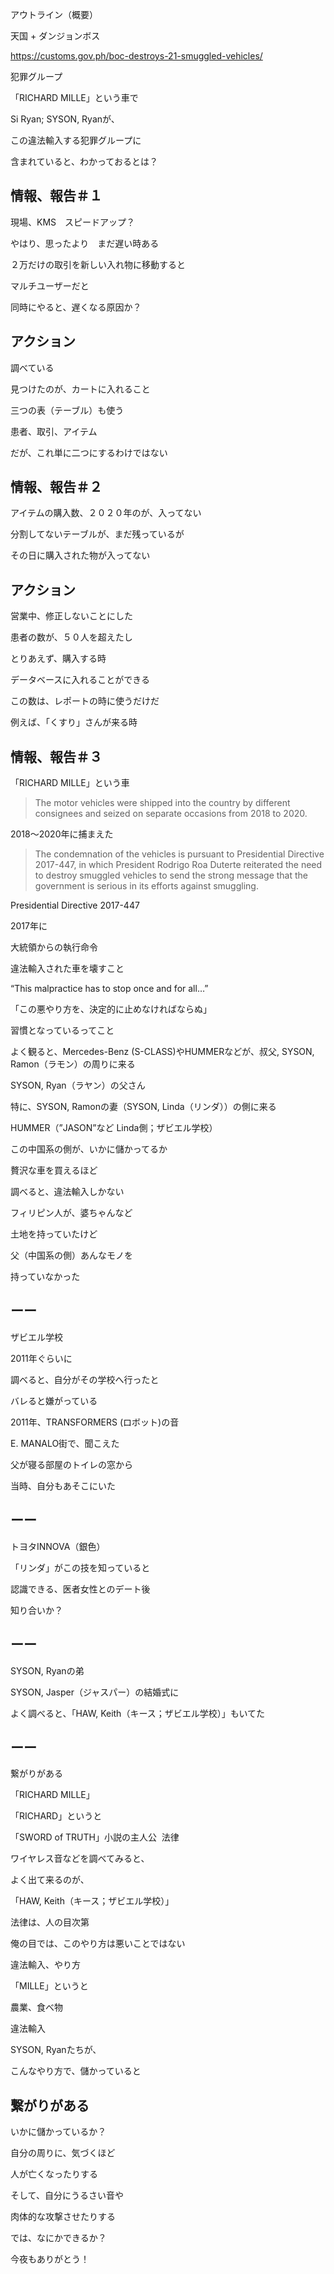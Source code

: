 アウトライン（概要）

天国 + ダンジョンボス

https://customs.gov.ph/boc-destroys-21-smuggled-vehicles/

犯罪グループ

「RICHARD MILLE」という車で

Si Ryan; SYSON, Ryanが、

この違法輸入する犯罪グループに

含まれていると、わかっておるとは？

## 情報、報告＃１

現場、KMS　スピードアップ？

やはり、思ったより　まだ遅い時ある

２万だけの取引を新しい入れ物に移動すると

マルチユーザーだと

同時にやると、遅くなる原因か？

## アクション

調べている

見つけたのが、カートに入れること

三つの表（テーブル）も使う

患者、取引、アイテム

だが、これ単に二つにするわけではない

## 情報、報告＃２

アイテムの購入数、２０２０年のが、入ってない

分割してないテーブルが、まだ残っているが

その日に購入された物が入ってない

## アクション

営業中、修正しないことにした

患者の数が、５０人を超えたし

とりあえず、購入する時

データベースに入れることができる

この数は、レポートの時に使うだけだ

例えば、「くすり」さんが来る時

## 情報、報告＃３

「RICHARD MILLE」という車

> The motor vehicles were shipped into the country by different consignees and seized on separate occasions from 2018 to 2020.

2018〜2020年に捕まえた

> The condemnation of the vehicles is pursuant to Presidential Directive 2017-447, in which President Rodrigo Roa Duterte reiterated the need to destroy smuggled vehicles to send the strong message that the government is serious in its efforts against smuggling.

Presidential Directive 2017-447

2017年に

大統領からの執行命令

違法輸入された車を壊すこと

“This malpractice has to stop once and for all…”

「この悪やり方を、決定的に止めなければならぬ」

習慣となっているってこと

よく観ると、Mercedes-Benz (S-CLASS)やHUMMERなどが、叔父, SYSON, Ramon（ラモン）の周りに来る

SYSON, Ryan（ラヤン）の父さん

特に、SYSON, Ramonの妻（SYSON, Linda（リンダ））の側に来る

HUMMER（”JASON”など Linda側；ザビエル学校）

この中国系の側が、いかに儲かってるか

贅沢な車を買えるほど

調べると、違法輸入しかない

フィリピン人が、婆ちゃんなど

土地を持っていたけど

父（中国系の側）あんなモノを

持っていなかった

## ーー

ザビエル学校

2011年ぐらいに

調べると、自分がその学校へ行ったと

バレると嫌がっている

2011年、TRANSFORMERS (ロボット)の音

E. MANALO街で、聞こえた

父が寝る部屋のトイレの窓から

当時、自分もあそこにいた

## ーー

トヨタINNOVA（銀色）

「リンダ」がこの技を知っていると 

認識できる、医者女性とのデート後

知り合いか？

## ーー

SYSON, Ryanの弟

SYSON, Jasper（ジャスパー）の結婚式に

よく調べると、「HAW, Keith（キース；ザビエル学校）」もいてた

## ーー

繋がりがある

「RICHARD MILLE」

「RICHARD」というと

「SWORD of TRUTH」小説の主人公 
法律

ワイヤレス音などを調べてみると、

よく出て来るのが、

「HAW, Keith（キース；ザビエル学校）」

法律は、人の目次第

俺の目では、このやり方は悪いことではない

違法輸入、やり方

「MILLE」というと

農業、食べ物

違法輸入

SYSON, Ryanたちが、

こんなやり方で、儲かっていると

## 繋がりがある

いかに儲かっているか？

自分の周りに、気づくほど

人が亡くなったりする

そして、自分にうるさい音や

肉体的な攻撃させたりする

では、なにかできるか？

今夜もありがとう！


